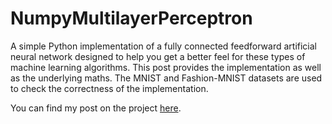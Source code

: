 # NumpyMultilayerPerceptron

A simple Python implementation of a fully connected feedforward artificial neural network designed to help you get a better feel for these types of machine learning algorithms. This post provides the implementation as well as the underlying maths. The MNIST and Fashion-MNIST datasets are used to check the correctness of the implementation.

You can find my post on the project [here](https://kaifabi.github.io/2020/01/17/numpy_mlp.html).
